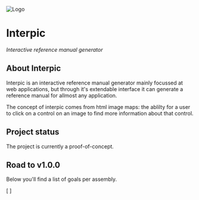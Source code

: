 ![Logo](Interpic.UI/Icons/Logo.png)
# Interpic
_Interactive reference manual generator_

## About Interpic
Interpic is an interactive reference manual generator mainly focussed at web applications, but through it's extendable interface it can generate a reference manual for allmost any application.

The concept of interpic comes from html image maps: the ablilty for a user to click on a control on an image to find more information about that control.
 
## Project status
The project is currently a proof-of-concept.

## Road to v1.0.0
Below you'll find a list of goals per assembly.

[ ]  